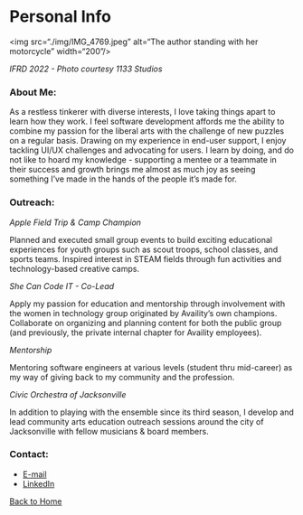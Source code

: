 # Personal Info

<img src=“./img/IMG_4769.jpeg” alt=“The author standing with her motorcycle” width=“200”/>

*IFRD 2022 - Photo courtesy 1133 Studios*

### About Me:
As a restless tinkerer with diverse interests, I love taking things apart to learn how they work. I feel software development affords me the ability to combine my passion for the liberal arts with the challenge of new puzzles on a regular basis. Drawing on my experience in end-user support, I enjoy tackling UI/UX challenges and advocating for users. I learn by doing, and do not like to hoard my knowledge - supporting a mentee or a teammate in their success and growth brings me almost as much joy as seeing something I’ve made in the hands of the people it’s made for.

### Outreach:
*Apple Field Trip & Camp Champion*

Planned and executed small group events to build exciting educational experiences for youth groups such as scout troops, school classes, and sports teams. Inspired interest in STEAM fields through fun activities and technology-based creative camps.

*She Can Code IT - Co-Lead*

Apply my passion for education and mentorship through involvement with the women in technology group originated by Availity’s own champions. Collaborate on organizing and planning content for both the public group (and previously, the private internal chapter for Availity employees).

*Mentorship*
 
Mentoring software engineers at various levels (student thru mid-career) as my way of giving back to my community and the profession.

*Civic Orchestra of Jacksonville*

In addition to playing with the ensemble since its third season, I develop and lead community arts education outreach sessions around the city of Jacksonville with fellow musicians & board members.

### Contact: 
+ [E-mail](mailto:asimmons.dev@icloud.com)
+ [LinkedIn](http://linkedin.com/in/asimmons-113)


[Back to Home](./index.md)